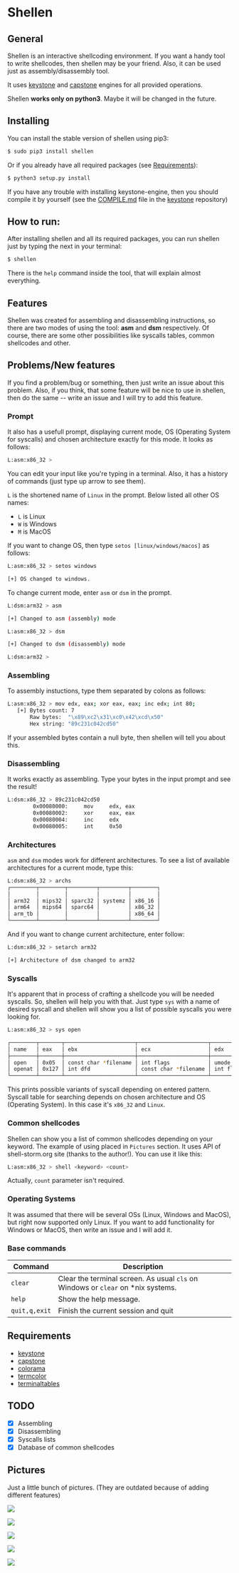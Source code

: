 # Shellen

## General
Shellen is an interactive shellcoding environment. If you want a handy tool to write shellcodes, then shellen may be your friend. Also, it can be used just as assembly/disassembly tool.

It uses [keystone](https://github.com/keystone-engine/keystone) and [capstone](https://github.com/aquynh/capstone) engines for all provided operations.

Shellen **works only on python3**. Maybe it will be changed in the future.

## Installing
You can install the stable version of shellen using pip3:
```sh
$ sudo pip3 install shellen
```

Or if you already have all required packages (see [Requirements](#requirements)):
```sh
$ python3 setup.py install
```

If you have any trouble with installing keystone-engine, then you should compile it by yourself (see the [COMPILE.md](https://github.com/keystone-engine/keystone/blob/master/docs/COMPILE.md) file in the [keystone](https://github.com/keystone-engine/keystone) repository)

## How to run:
After installing shellen and all its required packages, you can run shellen just by typing the next in your terminal:
```sh
$ shellen
```
There is the ```help``` command inside the tool, that will explain almost everything.

## Features
Shellen was created for assembling and disassembling instructions, so there are two modes of using the tool: **asm** and **dsm** respectively. Of course, there are some other possibilities like syscalls tables, common shellcodes and other.

## Problems/New features
If you find a problem/bug or something, then just write an issue about this problem. Also, if you think, that some feature will be nice to use in shellen, then do the same -- write an issue and I will try to add this feature.

### Prompt
It also has a usefull prompt, displaying current mode, OS (Operating System for syscalls) and chosen architecture exactly for this mode. It looks as follows:
```sh
L:asm:x86_32 >
```
You can edit your input like you're typing in a terminal. Also, it has a history of commands (just type up arrow to see them).

```L``` is the shortened name of ```Linux``` in the prompt. Below listed all other OS names:
- ```L``` is Linux
- ```W``` is Windows
- ```M``` is MacOS

If you want to change OS, then type ```setos [linux/windows/macos]``` as follows:
```sh
L:asm:x86_32 > setos windows

[+] OS changed to windows.
```


To change current mode, enter ```asm``` or ```dsm``` in the prompt.
```sh
L:dsm:arm32 > asm

[+] Changed to asm (assembly) mode

L:asm:x86_32 > dsm

[+] Changed to dsm (disassembly) mode

L:dsm:arm32 > 
```

### Assembling
To assembly instuctions, type them separated by colons as follows:
```sh
L:asm:x86_32 > mov edx, eax; xor eax, eax; inc edx; int 80;
   [+] Bytes count: 7
       Raw bytes:  "\x89\xc2\x31\xc0\x42\xcd\x50"
       Hex string: "89c231c042cd50"
```
If your assembled bytes contain a null byte, then shellen will tell you about this.

### Disassembling
It works exactly as assembling. Type your bytes in the input prompt and see the result!
```sh
L:dsm:x86_32 > 89c231c042cd50
        0x00080000:     mov     edx, eax
        0x00080002:     xor     eax, eax
        0x00080004:     inc     edx
        0x00080005:     int     0x50
```

### Architectures
```asm``` and ```dsm``` modes work for different architectures. To see a list of available architectures for a current mode, type this:
```sh
L:dsm:x86_32 > archs
┌────────┬────────┬─────────┬─────────┬────────┐
│        │        │         │         │        │
│ arm32  │ mips32 │ sparc32 │ systemz │ x86_16 │
│ arm64  │ mips64 │ sparc64 │         │ x86_32 │
│ arm_tb │        │         │         │ x86_64 │
└────────┴────────┴─────────┴─────────┴────────┘
```

And if you want to change current architecture, enter follow:
```sh
L:dsm:x86_32 > setarch arm32

[+] Architecture of dsm changed to arm32
```

### Syscalls
It's apparent that in process of crafting a shellcode you will be needed syscalls. So, shellen will help you with that. Just type ```sys``` with a name of desired syscall and shellen will show you a list of possible syscalls you were looking for.
```sh
L:asm:x86_32 > sys open

┌────────┬───────┬──────────────────────┬──────────────────────┬──────────────┬──────────────┐
│ name   │ eax   │ ebx                  │ ecx                  │ edx          │ esi          │
├────────┼───────┼──────────────────────┼──────────────────────┼──────────────┼──────────────┤
│ open   │ 0x05  │ const char *filename │ int flags            │ umode_t mode │ -            │
│ openat │ 0x127 │ int dfd              │ const char *filename │ int flags    │ umode_t mode │
└────────┴───────┴──────────────────────┴──────────────────────┴──────────────┴──────────────┘
```
This prints possible variants of syscall depending on entered pattern. Syscall table for searching depends on chosen architecture and OS (Operating System). In this case it's ```x86_32``` and ```Linux```.


### Common shellcodes
Shellen can show you a list of common shellcodes depending on your keyword. The example of using placed in ```Pictures``` section. It uses API of shell-storm.org site (thanks to the author!). You can use it like this:
```sh
L:asm:x86_32 > shell <keyword> <count>
```
Actually, ```count``` parameter isn't required.

### Operating Systems
It was assumed that there will be several OSs (Linux, Windows and MacOS), but right now supported only Linux. If you want to add functionality for Windows or MacOS, then write an issue and I will add it.

### Base commands
Command | Description
------- | -----------
```clear``` | Clear the terminal screen. As usual ```cls``` on Windows or ```clear``` on *nix systems.
```help``` | Show the help message.
```quit,q,exit``` | Finish the current session and quit


## Requirements
- [keystone](https://github.com/keystone-engine/keystone)
- [capstone](https://github.com/aquynh/capstone)
- [colorama](https://github.com/tartley/colorama)
- [termcolor](https://pypi.python.org/pypi/termcolor)
- [terminaltables](https://github.com/Robpol86/terminaltables)

## TODO
- [x] Assembling
- [x] Disassembling
- [x] Syscalls lists
- [x] Database of common shellcodes

## Pictures
Just a little bunch of pictures. (They are outdated because of adding different features)

<p align="left">
  <img src="screens/help.png">
</p>

<p align="left">
  <img src="screens/use.png">
</p>

<p align="left">
  <img src="screens/syscalls.png">
</p>

<p align="left">
  <img src="screens/shell.png">
</p>

<p align="left">
  <img src="screens/tables.png">
</p>


